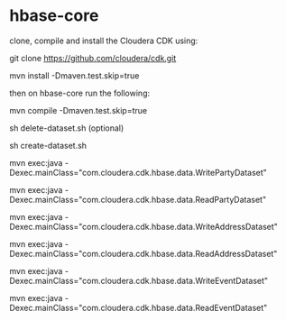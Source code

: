 hbase-core
==========

clone, compile and install the Cloudera CDK using:

git clone https://github.com/cloudera/cdk.git

mvn install -Dmaven.test.skip=true

then on hbase-core run the following:

mvn compile -Dmaven.test.skip=true

sh delete-dataset.sh (optional)

sh create-dataset.sh

mvn exec:java -Dexec.mainClass="com.cloudera.cdk.hbase.data.WritePartyDataset"

mvn exec:java -Dexec.mainClass="com.cloudera.cdk.hbase.data.ReadPartyDataset"

mvn exec:java -Dexec.mainClass="com.cloudera.cdk.hbase.data.WriteAddressDataset"

mvn exec:java -Dexec.mainClass="com.cloudera.cdk.hbase.data.ReadAddressDataset"

mvn exec:java -Dexec.mainClass="com.cloudera.cdk.hbase.data.WriteEventDataset"

mvn exec:java -Dexec.mainClass="com.cloudera.cdk.hbase.data.ReadEventDataset"

 
